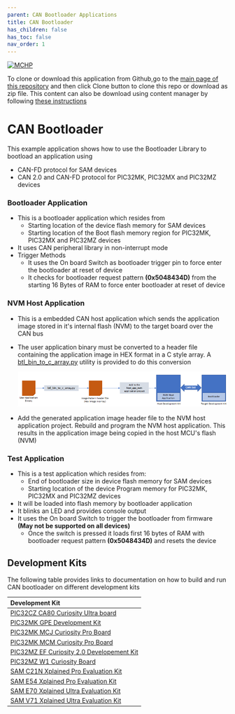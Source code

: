 ```yaml
---
parent: CAN Bootloader Applications
title: CAN Bootloader
has_children: false
has_toc: false
nav_order: 1
---
```


[![MCHP](https://www.microchip.com/ResourcePackages/Microchip/assets/dist/images/logo.png)](https://www.microchip.com)

To clone or download this application from Github,go to the [main page of this repository](https://github.com/Microchip-MPLAB-Harmony/bootloader_apps_can) and then click Clone button to clone this repo or download as zip file. This content can also be download using content manager by following [these instructions](https://github.com/Microchip-MPLAB-Harmony/contentmanager/wiki)

# CAN Bootloader

This example application shows how to use the Bootloader Library to bootload an application using

- CAN-FD protocol for SAM devices
- CAN 2.0 and CAN-FD protocol for PIC32MK, PIC32MX and PIC32MZ devices

### Bootloader Application

- This is a bootloader application which resides from 
	- Starting location of the device flash memory for SAM devices
    - Starting location of the Boot flash memory region for PIC32MK, PIC32MX and PIC32MZ devices
- It uses CAN peripheral library in non-interrupt mode
- Trigger Methods
    - It uses the On board Switch as bootloader trigger pin to force enter the bootloader at reset of device
    - It checks for bootloader request pattern **(0x5048434D)** from the starting 16 Bytes of RAM to force enter bootloader at reset of device

### NVM Host Application

- This is a embedded CAN host application which sends the application image stored in it's internal flash (NVM) to the target board over the CAN bus
- The user application binary must be converted to a header file containing the application image in HEX format in a C style array. A [btl_bin_to_c_array.py](../../tools/docs/readme_btl_bin_to_c_array.md) utility is provided to do this conversion

    ![can_bootloader_host_nvm](../docs/images/can_bootloader_host_nvm.png)

- Add the generated application image header file to the NVM host application project. Rebuild and program the NVM host application. This results in the application image being copied in the host MCU's flash (NVM)

### Test Application

- This is a test application which resides from:
	- End of bootloader size in device flash memory for SAM devices
	- Starting location of the device Program memory for PIC32MK, PIC32MX and PIC32MZ devices
- It will be loaded into flash memory by bootloader application
- It blinks an LED and provides console output
- It uses the On board Switch to trigger the bootloader from firmware **(May not be supported on all devices)**
    - Once the switch is pressed it loads first 16 bytes of RAM with bootloader request pattern **(0x5048434D)** and resets the device

## Development Kits
The following table provides links to documentation on how to build and run CAN bootloader on different development kits

| Development Kit |
|:---------|
|[PIC32CZ CA80 Curiosity Ultra board](docs/readme_pic32cz_ca80_curiosity_ultra.md) |
|[PIC32MK GPE Development Kit](docs/readme_pic32mk_gp_db.md)		               |
|[PIC32MK MCJ Curiosity Pro Board](docs/readme_pic32mk_mcj_curiosity_pro.md)       |
|[PIC32MK MCM Curiosity Pro Board](docs/readme_pic32mk_mcm_curiosity_pro.md)       |
|[PIC32MZ EF Curiosity 2.0 Developement Kit](docs/readme_pic32mz_ef_curiosity.md)  |
|[PIC32MZ W1 Curiosity Board](docs/readme_pic32mz_w1_curiosity.md)                 |
|[SAM C21N Xplained Pro Evaluation Kit](docs/readme_sam_c21n_xpro.md)              |
|[SAM E54 Xplained Pro Evaluation Kit](docs/readme_sam_e54_xpro.md)                |
|[SAM E70 Xplained Ultra Evaluation Kit](docs/readme_sam_e70_xult.md)              |
|[SAM V71 Xplained Ultra Evaluation Kit](docs/readme_sam_v71_xult.md)              |

